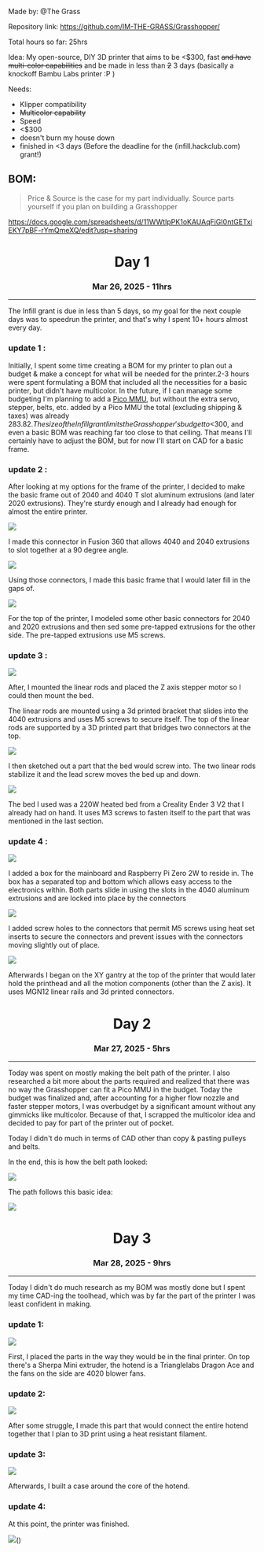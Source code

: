 Made by: @The Grass

Repository link: https://github.com/IM-THE-GRASS/Grasshopper/

Total hours so far: 25hrs


Idea: My open-source, DIY 3D printer that aims to be <$300, fast ~~and have multi-color capabilities~~ and be made in less than ~~2~~ 3 days
(basically a knockoff Bambu Labs printer :P )


Needs:
- Klipper compatibility
- ~~Multicolor capability~~
- Speed
- <$300 
- doesn't burn my house down
- finished in <3 days (Before the deadline for the [](infill)(infill.hackclub.com) grant!)



## BOM: 

> [](!NOTE)
> Price & Source is the case for my part individually. Source parts yourself if you plan on building a Grasshopper

https://docs.google.com/spreadsheets/d/11WWtIpPK1oKAUAqFiGI0ntGETxiEKY7pBF-rYmQmeXQ/edit?usp=sharing




<div align="center"><h1>Day 1</h1></div>
<div align="center"><h3>Mar 26, 2025 - 11hrs</h3></div>

<hr>

The Infill grant is due in less than 5 days, so my goal for the next couple days was to speedrun the printer, and that's why I spent 10+ hours almost every day.

### update 1 :

Initially, I spent some time creating a BOM for my printer to plan out a budget & make a concept for what will be needed for the printer.2-3 hours were spent formulating a BOM that included all the necessities for a basic printer, but didn't have multicolor. 
In the future, if I can manage some budgeting I'm planning to add a [Pico MMU](https://github.com/lhndo/LH-Stinger/tree/main/User_Mods/MMU/Stinger%20Pico%20MMU%20-%20%40LH), but without the extra servo, stepper, belts, etc. added by a Pico MMU the total (excluding shipping & taxes) was already $283.82. The size of the Infill grant limits the Grasshopper's budget to <$300, and even a basic BOM was reaching far too close to that ceiling. That means I'll certainly have to adjust the BOM, but for now I'll start on CAD for a basic frame.

### update 2 :

After looking at my options for the frame of the printer, I decided to make the basic frame out of 2040 and 4040 T slot aluminum extrusions (and later 2020 extrusions). They're sturdy enough and I already had enough for almost the entire printer. 


 ![](https://hc-cdn.hel1.your-objectstorage.com/s/v3/5d7cdbc9105f61a7cad67849f1820dc6ed512496_pasted_image_20250329002239.png)
 
 I made this connector in Fusion 360 that allows 4040 and 2040 extrusions to slot together at a 90 degree angle.  



![](https://hc-cdn.hel1.your-objectstorage.com/s/v3/9ace9f111929f94a44a4dfc45c80402d2f7979c7_pasted_image_20250329002521.png)

Using those connectors, I made this basic frame that I would later fill in the gaps of.



![](https://hc-cdn.hel1.your-objectstorage.com/s/v3/3b34aa4472cd874a85e0b6d1293a5c2864cf60c1_pasted_image_20250329002423.png)

For the top of the printer, I modeled some other basic connectors for 2040 and 2020 extrusions and then sed some pre-tapped extrusions for the other side. The pre-tapped extrusions use M5 screws.



### update 3 :



![](https://hc-cdn.hel1.your-objectstorage.com/s/v3/a0f6f7b6c501c9203689d99bb5caa0b555ceb203_pasted_image_20250329004626.png)

After, I mounted the linear rods and placed the Z axis stepper motor so I could then mount the bed. 

The linear rods are mounted using a 3d printed bracket that slides into the 4040 extrusions and uses M5 screws to secure itself. The top of the linear rods are supported by a 3D printed part that bridges two connectors at the top.



![](https://hc-cdn.hel1.your-objectstorage.com/s/v3/37f4b09b3e8de830b9507300700ae7b585d7351d_image.png)

I then sketched out a part that the bed would screw into. The two linear rods stabilize it and the lead screw moves the bed up and down.



![](https://hc-cdn.hel1.your-objectstorage.com/s/v3/bb27de552991d3d2be47da5eca9cd98f3d4b7fe9_image.png)

The bed I used was a 220W heated bed from a Creality Ender 3 V2 that I already had on hand. It uses M3 screws to fasten itself to the part that was mentioned in the last section.



### update 4 :



![](https://hc-cdn.hel1.your-objectstorage.com/s/v3/7c53cb4a6336e7ec3f0e6721507e41ddca229221_image.png)

I added a box for the mainboard and Raspberry Pi Zero 2W to reside in. The box has a separated top and bottom which allows easy access to the electronics within. Both parts slide in using the slots in the 4040 aluminum extrusions and are locked into place by the connectors



![](https://hc-cdn.hel1.your-objectstorage.com/s/v3/45cebf00cb5f906e07140097ebed021163b99d5e_image.png)

I added screw holes to the connectors that permit M5 screws using heat set inserts to secure the connectors and prevent issues with the connectors moving slightly out of place.



![](https://hc-cdn.hel1.your-objectstorage.com/s/v3/77c9f5d570a17c2c8b18863fd23436d18d806ee8_image.png)

Afterwards I began on the XY gantry at the top of the printer that would later hold the printhead and all the motion components (other than the Z axis). It uses MGN12 linear rails and 3d printed connectors. 



<div align="center"><h1>Day 2</h1></div>
<div align="center"><h3>Mar 27, 2025 - 5hrs</h3></div>

<hr>
Today was spent on mostly making the belt path of the printer. I also researched a bit more about the parts required and realized that there was no way the Grasshopper can fit a Pico MMU in the budget. Today the budget was finalized and, after accounting for a higher flow nozzle and faster stepper motors, I was overbudget by a significant amount without any gimmicks like multicolor. Because of that, I scrapped the multicolor idea and decided to pay for part of the printer out of pocket. 



Today I didn't do much in terms of CAD other than copy & pasting pulleys and belts.


In the end, this is how the belt path looked:

![](https://hc-cdn.hel1.your-objectstorage.com/s/v3/9c7cc142ff2ee6b9c614c51687d43f2df668c0ba_image.png)

The path follows this basic idea:

![](https://hc-cdn.hel1.your-objectstorage.com/s/v3/abb2dfa7e547077a7952fed45b0ad16df1b02d14_image.png)

<div align="center"><h1>Day 3</h1></div>
<div align="center"><h3>Mar 28, 2025 - 9hrs</h3></div>

<hr>

Today I didn't do much research as my BOM was mostly done but I spent my time CAD-ing the toolhead, which was by far the part of the printer I was least confident in making.

### update 1:

![](https://hc-cdn.hel1.your-objectstorage.com/s/v3/ea2fa665451e1eddfe5b0c38364d4cc0c2a84ccb_image.png)

First, I placed the parts in the way they would be in the final printer. On top there's a Sherpa Mini extruder, the hotend is a Trianglelabs Dragon Ace and the fans on the side are 4020 blower fans.

### update 2:

![](https://hc-cdn.hel1.your-objectstorage.com/s/v3/584f3c8cbb15b7d8d7e5447573b7b8adbdd202e2_image.png)

After some struggle, I made this part that would connect the entire hotend together that I plan to 3D print using a heat resistant filament.

### update 3:

![](https://hc-cdn.hel1.your-objectstorage.com/s/v3/d9c8e220aa6b050ee45316fadb3c233ca31ce427_image.png)

Afterwards, I built a case around the core of the hotend.



### update 4:

At this point, the printer was finished. 

![](https://hc-cdn.hel1.your-objectstorage.com/s/v3/a5953286877d5b56647b48d954d0bf627fb1a39e_image.png)()

